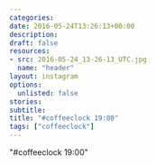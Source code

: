 ```yaml
---
categories:
date: 2016-05-24T13:26:13+00:00
description:
draft: false
resources:
- src: 2016-05-24_13-26-13_UTC.jpg
  name: "header"
layout: instagram
options:
  unlisted: false
stories:
subtitle:
title: "#coffeeclock 19:00"
tags: ["coffeeclock"]
---
```


"#coffeeclock 19:00"
